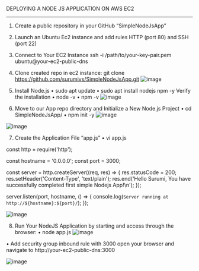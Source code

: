 DEPLOYING A NODE JS APPLICATION ON AWS EC2
****
1.	Create a public repository in your GitHub “SimpleNodeJsApp”
2.	Launch an Ubuntu Ec2 instance and add rules HTTP (port 80) and SSH (port 22)
3.	Connect to Your EC2 Instance
ssh -i /path/to/your-key-pair.pem ubuntu@your-ec2-public-dns
4.	Clone created repo in ec2 instance:
git clone https://github.com/surumivs/SimpleNodeJsApp.git
![image](https://github.com/surumivs/SimpleNodeJsApp/assets/170710844/a893f8ac-f42c-4d96-ba8e-b1e60050892a)
 

5.	Install Node.js
•	sudo apt update
•	sudo apt install nodejs npm -y
Verify the installation
•	node -v
•	npm -v
![image](https://github.com/surumivs/SimpleNodeJsApp/assets/170710844/e03b5d7b-096a-49fa-b2e5-1021d21482a0)
 

6.	Move to our App repo directory and Initialize a New Node.js Project
•	cd SimpleNodeJsApp/
•	npm init -y
 ![image](https://github.com/surumivs/SimpleNodeJsApp/assets/170710844/b324c5b5-0064-4eb7-9cc0-faf73508e914)

 ![image](https://github.com/surumivs/SimpleNodeJsApp/assets/170710844/891c14c1-c752-4b47-863e-77ffaee53adb)


7.	Create the Application File “app.js”
•	vi app.js

const http = require('http');

const hostname = '0.0.0.0';
const port = 3000;

const server = http.createServer((req, res) => {
            res.statusCode = 200;
            res.setHeader('Content-Type', 'text/plain');
            res.end('Hello Surumi, You have successfully completed first simple Nodejs App!\n');
});

server.listen(port, hostname, () => {
            console.log(`Server running at http://${hostname}:${port}/`);
});
 
![image](https://github.com/surumivs/SimpleNodeJsApp/assets/170710844/9f677657-c705-424d-8f0c-e5560fa68bb1)

8.	Run Your NodeJS Application by starting and access through the browser:
•	node app.js
 ![image](https://github.com/surumivs/SimpleNodeJsApp/assets/170710844/b05ecdfd-50bf-4b2a-8dae-d230ee0f4d8b)

•	Add security group inbound rule with 3000 open your browser and navigate to http://your-ec2-public-dns:3000

 ![image](https://github.com/surumivs/SimpleNodeJsApp/assets/170710844/b4cd36ba-0bed-4ac3-a306-b7c5d13fcd98)

